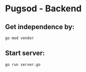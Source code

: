 # Pugsod - Backend

## Get independence by: 
`go mod vendor`

## Start server:
`go run server.go`



